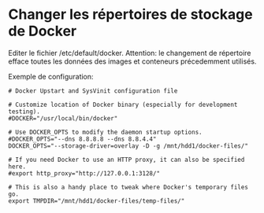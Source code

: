 # Changer les répertoires de stockage de Docker

Editer le fichier /etc/default/docker. Attention: le changement de répertoire efface toutes les données des images et 
conteneurs précedemment utilisés.

Exemple de configuration:
    
    # Docker Upstart and SysVinit configuration file                                   
                                                                                       
    # Customize location of Docker binary (especially for development testing).        
    #DOCKER="/usr/local/bin/docker"                                                    
                                                                                       
    # Use DOCKER_OPTS to modify the daemon startup options.                            
    #DOCKER_OPTS="--dns 8.8.8.8 --dns 8.8.4.4"                                         
    DOCKER_OPTS="--storage-driver=overlay -D -g /mnt/hdd1/docker-files/"               
                                                                                       
    # If you need Docker to use an HTTP proxy, it can also be specified here.          
    #export http_proxy="http://127.0.0.1:3128/"                                        
                                                                                       
    # This is also a handy place to tweak where Docker's temporary files go.           
    export TMPDIR="/mnt/hdd1/docker-files/temp-files/"
